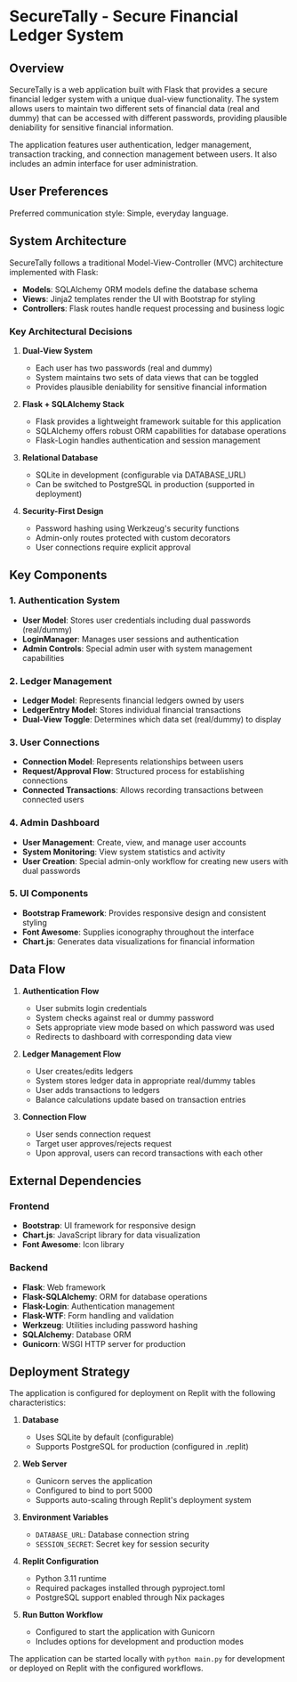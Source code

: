 # SecureTally - Secure Financial Ledger System

## Overview

SecureTally is a web application built with Flask that provides a secure financial ledger system with a unique dual-view functionality. The system allows users to maintain two different sets of financial data (real and dummy) that can be accessed with different passwords, providing plausible deniability for sensitive financial information.

The application features user authentication, ledger management, transaction tracking, and connection management between users. It also includes an admin interface for user administration.

## User Preferences

Preferred communication style: Simple, everyday language.

## System Architecture

SecureTally follows a traditional Model-View-Controller (MVC) architecture implemented with Flask:

- **Models**: SQLAlchemy ORM models define the database schema
- **Views**: Jinja2 templates render the UI with Bootstrap for styling
- **Controllers**: Flask routes handle request processing and business logic

### Key Architectural Decisions

1. **Dual-View System**
   - Each user has two passwords (real and dummy)
   - System maintains two sets of data views that can be toggled
   - Provides plausible deniability for sensitive financial information

2. **Flask + SQLAlchemy Stack**
   - Flask provides a lightweight framework suitable for this application
   - SQLAlchemy offers robust ORM capabilities for database operations
   - Flask-Login handles authentication and session management

3. **Relational Database**
   - SQLite in development (configurable via DATABASE_URL)
   - Can be switched to PostgreSQL in production (supported in deployment)

4. **Security-First Design**
   - Password hashing using Werkzeug's security functions
   - Admin-only routes protected with custom decorators
   - User connections require explicit approval

## Key Components

### 1. Authentication System

- **User Model**: Stores user credentials including dual passwords (real/dummy)
- **LoginManager**: Manages user sessions and authentication
- **Admin Controls**: Special admin user with system management capabilities

### 2. Ledger Management

- **Ledger Model**: Represents financial ledgers owned by users
- **LedgerEntry Model**: Stores individual financial transactions
- **Dual-View Toggle**: Determines which data set (real/dummy) to display

### 3. User Connections

- **Connection Model**: Represents relationships between users
- **Request/Approval Flow**: Structured process for establishing connections
- **Connected Transactions**: Allows recording transactions between connected users

### 4. Admin Dashboard

- **User Management**: Create, view, and manage user accounts
- **System Monitoring**: View system statistics and activity
- **User Creation**: Special admin-only workflow for creating new users with dual passwords

### 5. UI Components

- **Bootstrap Framework**: Provides responsive design and consistent styling
- **Font Awesome**: Supplies iconography throughout the interface
- **Chart.js**: Generates data visualizations for financial information

## Data Flow

1. **Authentication Flow**
   - User submits login credentials
   - System checks against real or dummy password
   - Sets appropriate view mode based on which password was used
   - Redirects to dashboard with corresponding data view

2. **Ledger Management Flow**
   - User creates/edits ledgers
   - System stores ledger data in appropriate real/dummy tables
   - User adds transactions to ledgers
   - Balance calculations update based on transaction entries

3. **Connection Flow**
   - User sends connection request
   - Target user approves/rejects request
   - Upon approval, users can record transactions with each other

## External Dependencies

### Frontend
- **Bootstrap**: UI framework for responsive design
- **Chart.js**: JavaScript library for data visualization
- **Font Awesome**: Icon library

### Backend
- **Flask**: Web framework
- **Flask-SQLAlchemy**: ORM for database operations
- **Flask-Login**: Authentication management
- **Flask-WTF**: Form handling and validation
- **Werkzeug**: Utilities including password hashing
- **SQLAlchemy**: Database ORM
- **Gunicorn**: WSGI HTTP server for production

## Deployment Strategy

The application is configured for deployment on Replit with the following characteristics:

1. **Database**
   - Uses SQLite by default (configurable)
   - Supports PostgreSQL for production (configured in .replit)

2. **Web Server**
   - Gunicorn serves the application
   - Configured to bind to port 5000
   - Supports auto-scaling through Replit's deployment system

3. **Environment Variables**
   - `DATABASE_URL`: Database connection string
   - `SESSION_SECRET`: Secret key for session security

4. **Replit Configuration**
   - Python 3.11 runtime
   - Required packages installed through pyproject.toml
   - PostgreSQL support enabled through Nix packages

5. **Run Button Workflow**
   - Configured to start the application with Gunicorn
   - Includes options for development and production modes

The application can be started locally with `python main.py` for development or deployed on Replit with the configured workflows.